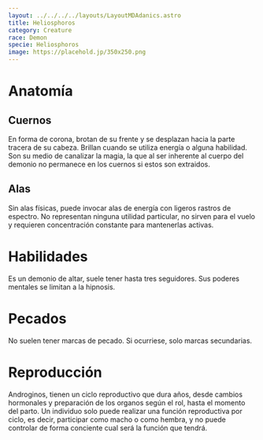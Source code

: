 ```yaml
---
layout: ../../../../layouts/LayoutMDAdanics.astro
title: Heliosphoros
category: Creature
race: Demon
specie: Heliosphoros
image: https://placehold.jp/350x250.png
---
```

# Anatomía
## Cuernos
En forma de corona, brotan de su frente y se desplazan hacia la parte tracera de su cabeza. Brillan cuando se utiliza energía o alguna habilidad. Son su medio de canalizar la magia, la que al ser inherente al cuerpo del demonio no permanece en los cuernos si estos son extraidos.
## Alas
Sin alas físicas, puede invocar alas de energía con ligeros rastros de espectro. No representan ninguna utilidad particular, no sirven para el vuelo y requieren concentración constante para mantenerlas activas.
# Habilidades
Es un demonio de altar, suele tener hasta tres seguidores. Sus poderes mentales se limitan a la hipnosis.
# Pecados
No suelen tener marcas de pecado. Si ocurriese, solo marcas secundarias.
# Reproducción
Androginos, tienen un ciclo reproductivo que dura años, desde cambios hormonales y preparación de los organos según el rol, hasta el momento del parto. Un individuo solo puede realizar una función reproductiva por ciclo, es decir, participar como macho o como hembra, y no puede controlar de forma conciente cual será la función que tendrá.